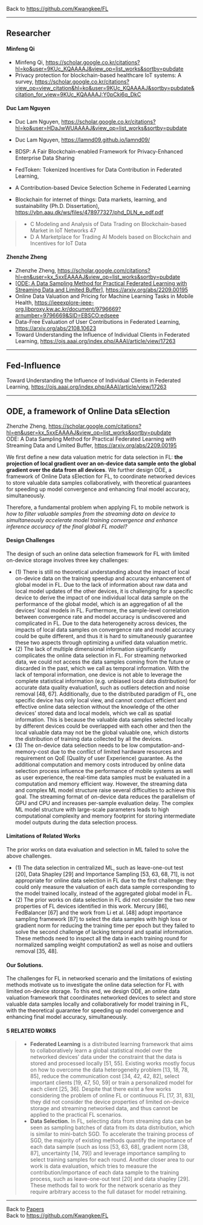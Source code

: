 Back to https://github.com/Kwangkee/FL
***

## Researcher 

#### Minfeng Qi
- Minfeng Qi, https://scholar.google.co.kr/citations?hl=ko&user=9KUc_KQAAAAJ&view_op=list_works&sortby=pubdate
- Privacy protection for blockchain-based healthcare IoT systems: A survey, https://scholar.google.co.kr/citations?view_op=view_citation&hl=ko&user=9KUc_KQAAAAJ&sortby=pubdate&citation_for_view=9KUc_KQAAAAJ:Y0pCki6q_DkC


#### Duc Lam Nguyen
- Duc Lam Nguyen, https://scholar.google.co.kr/citations?hl=ko&user=HDaJwWUAAAAJ&view_op=list_works&sortby=pubdate
- Duc Lam Nguyen, https://lamnd09.github.io/lamnd09/
- BDSP: A Fair Blockchain-enabled Framework for Privacy-Enhanced Enterprise Data Sharing
- FedToken: Tokenized Incentives for Data Contribution in Federated Learning, 
- A Contribution-based Device Selection Scheme in Federated Learning

- Blockchain for internet of things: Data markets, learning, and sustainability (Ph.D. Dissertation), https://vbn.aau.dk/ws/files/478977327/phd_DLN_e_pdf.pdf
>- C Modeling and Analysis of Data Trading on Blockchain-based Market in IoT Networks 47
>- D A Marketplace for Trading AI Models based on Blockchain and Incentives for IoT Data


#### Zhenzhe Zheng
- Zhenzhe Zheng, https://scholar.google.com/citations?hl=en&user=kx_5xxEAAAAJ&view_op=list_works&sortby=pubdate
- [[ODE: A Data Sampling Method for Practical Federated Learning with Streaming Data and Limited Buffer](https://github.com/Kwangkee/FL/blob/main/FL@ClientSelection.md#ode-a-framework-of-online-data-selection)], https://arxiv.org/abs/2209.00195 
- Online Data Valuation and Pricing for Machine Learning Tasks in Mobile Health, https://ieeexplore-ieee-org.libproxy.kw.ac.kr/document/9796669?arnumber=9796669&SID=EBSCO:edseee
- Data-Free Evaluation of User Contributions in Federated Learning, https://arxiv.org/abs/2108.10623
- Toward Understanding the Influence of Individual Clients in Federated Learning, https://ojs.aaai.org/index.php/AAAI/article/view/17263


***  
## Fed-Influence
Toward Understanding the Influence of Individual Clients in Federated Learning, https://ojs.aaai.org/index.php/AAAI/article/view/17263  




***  
## ODE, a framework of Online Data sElection  
Zhenzhe Zheng, https://scholar.google.com/citations?hl=en&user=kx_5xxEAAAAJ&view_op=list_works&sortby=pubdate  
ODE: A Data Sampling Method for Practical Federated Learning with Streaming Data and Limited Buffer, https://arxiv.org/abs/2209.00195 

We first define a new data valuation metric for data selection in FL: **the projection of local gradient over an on-device data sample onto the global gradient over the data from all devices**. We further design ODE, a framework of Online Data sElection for FL, to coordinate networked devices to store valuable data samples collaboratively, with theoretical guarantees for speeding up model convergence and enhancing final model accuracy, simultaneously.

Therefore, a fundamental problem when applying FL to mobile network is *how to filter valuable samples from the streaming data on device to simultaneously accelerate model training convergence and enhance inference accuracy of the final global FL model?*

#### Design Challenges
The design of such an online data selection framework for FL with limited on-device storage involves three key challenges:
- (1) There is still no theoretical understanding about the impact of local on-device data on the training speedup and accuracy enhancement of global model in FL. Due to the lack of information about raw data and local model updates of the other devices, it is challenging for a specific device to derive the impact of one individual local data sample on the performance of the global model, which is an aggregation of all the devices’ local models in FL. Furthermore, the sample-level correlation between convergence rate and model accuracy is undiscovered and complicated in FL. Due to the data heterogeneity across devices, the impacts of local data samples on convergence rate and model accuracy could be quite different, and thus it is hard to simultaneously guarantee these two aspects through optimizing a unified data valuation metric.
- (2) The lack of multiple dimensional information significantly complicates the online data selection in FL. For streaming networked data, we could not access the data samples coming from the future or discarded in the past, which we call as temporal information. With the lack of temporal information, one device is not able to leverage the complete statistical information (e.g. unbiased local data distribution) for accurate data quality evaluation1, such as outliers detection and noise removal [48, 67]. Additionally, due to the distributed paradigm of FL, one specific device has only local view, and cannot conduct efficient and effective online data selection without the knowledge of the other devices’ stored data and local models, which we call as spatial information. This is because the valuable data samples selected locally by different devices could be overlapped with each other and then the local valuable data may not be the global valuable one, which distorts the distribution of training data collected by all the devices.
- (3) The on-device data selection needs to be low computation-and-memory-cost due to the conflict of limited hardware resources and requirement on QoE (Quality of user Experience) guarantee. As the additional computation and memory costs introduced by online data selection process influence the performance of mobile systems as well as user experience, the real-time data samples must be evaluated in a computation and memory efficient way. However, the streaming data and complex ML model structure raise several difficulties to achieve this goal. The streaming format of on-device data reduces the parallelism of GPU and CPU and increases per-sample evaluation delay. The complex ML model structure with large-scale parameters leads to high computational complexity and memory footprint for storing intermediate model outputs during the data selection process.

#### Limitations of Related Works
The prior works on data evaluation and selection in ML failed to solve the above challenges.
- (1) The data selection in centralized ML, such as leave-one-out test [20], Data Shapley [29] and Importance Sampling [53, 63, 68, 71], is not appropriate for online data selection in FL due to the first challenge: they could only measure the valuation of each data sample corresponding to the model trained locally, instead of the aggregated global model in FL.
- (2) The prior works on data selection in FL did not consider the two new properties of FL devices identified in this work. Mercury [86], FedBalancer [67] and the work from Li et al. [48] adopt importance sampling framework [87] to select the data samples with high loss or gradient norm for reducing the training time per epoch but they failed to solve the second challenge of lacking temporal and spatial information. These methods need to inspect all the data in each training round for normalized sampling weight computation2 as well as noise and outliers removal [35, 48].

#### Our Solutions. 
The challenges for FL in networked scenario and the limitations of existing methods motivate us to investigate the online data selection for FL with limited on-device storage. To this end, we design ODE, an online data valuation framework that coordinates networked devices to select and store valuable data samples locally and collaboratively for model training in FL, with the theoretical guarantee for speeding up model convergence and enhancing final model accuracy, simultaneously.


#### 5 RELATED WORKS

>- **Federated Learning** is a distributed learning framework that aims to collaboratively learn a global statistical model over the networked devices’ data under the constraint that the data is stored and processed locally [51, 55]. Existing works mostly focus on how to overcome the data heterogeneity problem [13, 18, 78, 85], reduce the communication cost [34, 42, 42, 82], select important clients [19, 47, 50, 59] or train a personalized model for each client [25, 36]. Despite that
there exist a few works considering the problem of online FL or continuous FL [17, 31, 83], they did not consider the device properties of limited on-device storage and streaming networked data, and thus cannot be applied to the practical FL scenarios.
>- **Data Selection.** In FL, selecting data from streaming data can be seen as sampling batches of data from its data distribution, which is similar to mini-batch SGD. To accelerate the training process of SGD, the majority of existing methods quantify the importance of each data sample (such as loss [53, 63, 68], gradient norm [38, 87], uncertainty [14, 79]) and leverage importance sampling to select training samples for each round. Another closer area to our work is data evaluation, which
tries to measure the contribution/importance of each data sample to the training process, such as leave-one-out test [20] and data shapley [29]. These methods fail to work for the network scenario as they require arbitrary access to the full dataset for model retraining.

***
Back to [Papers](#papers)  
Back to https://github.com/Kwangkee/FL
